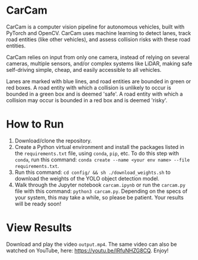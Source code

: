 # CarCam
CarCam is a computer vision pipeline for autonomous vehicles, built with PyTorch and OpenCV. CarCam uses machine learning to detect lanes, track road entities (like other vehicles), and assess collision risks with these road entities. 

CarCam relies on input from only one camera, instead of relying on several cameras, multiple sensors, and/or complex systems like LiDAR, making safe self-driving simple, cheap, and easily accessible to all vehicles.

Lanes are marked with blue lines, and road entities are bounded in green or red boxes. A road entity with which a collision is unlikely to occur is bounded in a green box and is deemed 'safe'. A road entity with which a collision may occur is bounded in a red box and is deemed 'risky'. 

# How to Run
1. Download/clone the repository. 
2. Create a Python virtual environment and install the packages listed in the `requirements.txt` file, using `conda`, `pip`, etc. To do this step with `conda`, run this command: `conda create --name <your env name> --file requirements.txt`. 
3. Run this command: `cd config/ && sh ./download_weights.sh` to download the weights of the YOLO object detection model. 
4. Walk through the Jupyter notebook `carcam.ipynb` or run the `carcam.py` file with this command: `python3 carcam.py`. Depending on the specs of your system, this may take a while, so please be patient. Your results will be ready soon! 

# View Results
Download and play the video `output.mp4`. The same video can also be watched on YouTube, here: https://youtu.be/IRfuNHZG8CQ. Enjoy! 
